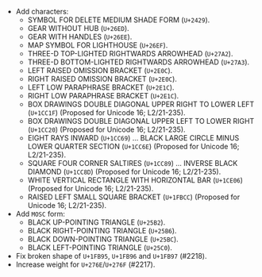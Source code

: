 * Add characters:
  - SYMBOL FOR DELETE MEDIUM SHADE FORM  (`U+2429`).
  - GEAR WITHOUT HUB (`U+26ED`).
  - GEAR WITH HANDLES (`U+26EE`).
  - MAP SYMBOL FOR LIGHTHOUSE (`U+26EF`).
  - THREE-D TOP-LIGHTED RIGHTWARDS ARROWHEAD (`U+27A2`).
  - THREE-D BOTTOM-LIGHTED RIGHTWARDS ARROWHEAD (`U+27A3`).
  - LEFT RAISED OMISSION BRACKET (`U+2E0C`).
  - RIGHT RAISED OMISSION BRACKET (`U+2E0C`).
  - LEFT LOW PARAPHRASE BRACKET (`U+2E1C`).
  - RIGHT LOW PARAPHRASE BRACKET (`U+2E1C`).
  - BOX DRAWINGS DOUBLE DIAGONAL UPPER RIGHT TO LOWER LEFT (`U+1CC1F`)  (Proposed for Unicode 16; L2/21-235).
  - BOX DRAWINGS DOUBLE DIAGONAL UPPER LEFT TO LOWER RIGHT (`U+1CC20`)  (Proposed for Unicode 16; L2/21-235).
  - EIGHT RAYS INWARD (`U+1CC69`) ... BLACK LARGE CIRCLE MINUS LOWER QUARTER SECTION (`U+1CC6E`)  (Proposed for Unicode 16; L2/21-235).
  - SQUARE FOUR CORNER SALTIRES (`U+1CC89`) ... INVERSE BLACK DIAMOND (`U+1CC8D`)  (Proposed for Unicode 16; L2/21-235).
  - WHITE VERTICAL RECTANGLE WITH HORIZONTAL BAR (`U+1CE06`)  (Proposed for Unicode 16; L2/21-235).
  - RAISED LEFT SMALL SQUARE BRACKET (`U+1FBCC`)  (Proposed for Unicode 16; L2/21-235).
* Add `MOSC` form:
  - BLACK UP-POINTING TRIANGLE (`U+25B2`).
  - BLACK RIGHT-POINTING TRIANGLE (`U+25B6`).
  - BLACK DOWN-POINTING TRIANGLE (`U+25BC`).
  - BLACK LEFT-POINTING TRIANGLE (`U+25C0`).
* Fix broken shape of `U+1FB95`, `U+1FB96` and `U+1FB97` (#2218). 
* Increase weight for `U+276E`/`U+276F` (#2217).

